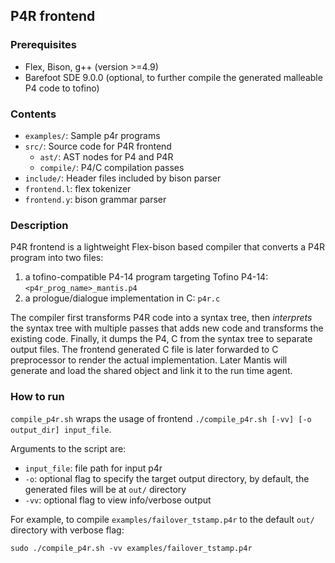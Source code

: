 ## P4R frontend

### Prerequisites

* Flex, Bison, g++ (version >=4.9)
* Barefoot SDE 9.0.0 (optional, to further compile the generated malleable P4 code to tofino)

### Contents

- `examples/`: Sample p4r programs
- `src/`: Source code for P4R frontend
	- `ast/`: AST nodes for P4 and P4R
	- `compile/`: P4/C compilation passes
- `include/`: Header files included by bison parser
- `frontend.l`: flex tokenizer
- `frontend.y`: bison grammar parser

### Description

P4R frontend is a lightweight Flex-bison based compiler that converts a P4R program into two files:

1. a tofino-compatible P4-14 program targeting Tofino P4-14: `<p4r_prog_name>_mantis.p4`
2. a prologue/dialogue implementation in C: `p4r.c`

The compiler first transforms P4R code into a syntax tree, then *interprets* the syntax tree with multiple passes that adds new code and transforms the existing code.
Finally, it dumps the P4, C from the syntax tree to separate output files.
The frontend generated C file is later forwarded to C preprocessor to render the actual implementation.
Later Mantis will generate and load the shared object and link it to the run time agent.

### How to run

`compile_p4r.sh` wraps the usage of frontend `./compile_p4r.sh [-vv] [-o output_dir] input_file`.

Arguments to the script are: 

- ```input_file```: file path for input p4r
- ```-o```: optional flag to specify the target output directory, by default, the generated files will be at `out/` directory
- ```-vv```: optional flag to view info/verbose output

For example, to compile `examples/failover_tstamp.p4r` to the default `out/` directory with verbose flag:
```
sudo ./compile_p4r.sh -vv examples/failover_tstamp.p4r
```
